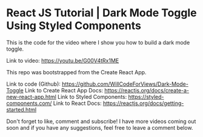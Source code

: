 # React JS Tutorial | Dark Mode Toggle Using Styled Components

This is the code for the video where I show you how to build a dark mode toggle.

Link to video: https://youtu.be/G00V4tRx1ME

This repo was bootstrapped from the Create React App.

Link to code (Github): https://github.com/WillCodeForViews/Dark-Mode-Toggle
Link to Create React App Docs: https://reactjs.org/docs/create-a-new-react-app.html
Link to Styled Components: https://styled-components.com/
Link to React Docs: https://reactjs.org/docs/getting-started.html

Don't forget to like, comment and subscribe! I have more videos coming out soon and if you have any suggestions, feel free to leave a comment below.
